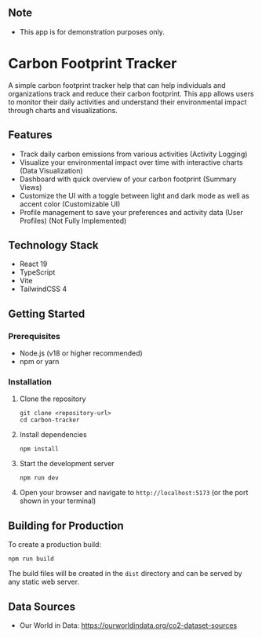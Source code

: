 
## Note

- This app is for demonstration purposes only.

  
# Carbon Footprint Tracker

A simple carbon footprint tracker help that can help individuals and organizations track and reduce their carbon footprint. This app allows users to monitor their daily activities and understand their environmental impact through charts and visualizations.



## Features

- Track daily carbon emissions from various activities (Activity Logging)
- Visualize your environmental impact over time with interactive charts (Data Visualization)
- Dashboard with quick overview of your carbon footprint (Summary Views)
- Customize the UI with a toggle between light and dark mode as well as accent color (Customizable UI)
- Profile management to save your preferences and activity data (User Profiles) (Not Fully Implemented)

## Technology Stack

- React 19
- TypeScript
- Vite
- TailwindCSS 4

## Getting Started

### Prerequisites

- Node.js (v18 or higher recommended)
- npm or yarn

### Installation

1. Clone the repository

   ```
   git clone <repository-url>
   cd carbon-tracker
   ```

2. Install dependencies

   ```
   npm install
   ```

3. Start the development server

   ```
   npm run dev
   ```

4. Open your browser and navigate to `http://localhost:5173` (or the port shown in your terminal)

## Building for Production

To create a production build:

```
npm run build
```

The build files will be created in the `dist` directory and can be served by any static web server.

## Data Sources
  - Our World in Data: https://ourworldindata.org/co2-dataset-sources

